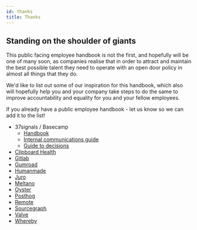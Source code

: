 ```yaml
---
id: thanks
title: Thanks
---
```


## Standing on the shoulder of giants

This public facing employee handbook is not the first, and hopefully will be one of many soon, as companies realise that in order to attract and maintain the best possible talent they need to operate with an open door policy in almost all things that they do.

We'd like to list out some of our inspiration for this handbook, which also will hopefully help you and your company take steps to do the same to improve accountability and equality for you and your fellow employees.

If you already have a public employee handbook - let us know so we can add it to the list!

* 37signals / Basecamp
  * [Handbook][basecamp-handbook]
  * [Internal communications guide][basecamp-comms]
  * [Guide to decisions][basecamp-decisions]
* [Clipboard Health][clipboard]
* [Gitlab][gitlab]
* [Gumroad][gumroad]
* [Humanmade][humanmade]
* [Juro][juro]
* [Meltano][meltano]
* [Oyster][oyster]
* [Posthog][posthog]
* [Remote][remote]
* [Sourcegraph][sourcegraph]
* [Valve][valve]
* [Whereby][whereby]


<!---References---->

[awesome-handbooks]:  https://github.com/openline-ai/awesome-handbooks
[basecamp-handbook]: https://github.com/basecamp/handbook
[basecamp-comms]: https://37signals.com/how-we-communicate
[basecamp-decisions]: https://37signals.com/how-we-make-decisions
[clipboard]: https://ambitious-sale-38d.notion.site/Welcome-to-Clipboard-Health-fee45dc689e641e09cc2727d574fa72e
[gitlab]: https://about.gitlab.com/handbook/
[gumroad]: https://www.notion.so/Wiki-72663c59ed5a432a9d52accafd8f166e
[humanmade]: https://handbook.hmn.md/
[juro]: https://juro.notion.site/Juro-handbook-70408d22f4454e6795c72781ddbf39cd
[meltano]: https://handbook.meltano.com/
[oyster]: https://oysterhr.notion.site/Welcome-to-The-Reef-Oyster-s-Open-Source-Employee-Guide-fc482e3f107c4afd8c85ed217f1d0c1d
[posthog]: https://posthog.com/handbook
[remote]: https://www.notion.so/Remote-Handbook-a3439c6ccaac4d5f8c7515c357345c11
[sourcegraph]: https://handbook.sourcegraph.com/
[valve]: https://www.valvesoftware.com/en/publications
[whereby]: https://whereby.notion.site/Whereby-Everywhere-HQ-4fbd382ca1eb4fa2a3877f2487162171